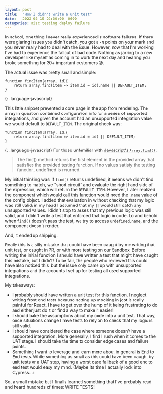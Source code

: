 ```yaml
---
layout: post
title:  "How I didn't write a unit test"
date:   2022-08-15 22:30:00 -0600
categories: misc testing deploy failure
---
```


In school, one thing I never really experienced is software failures. If there were glaring issues you didn't catch, you got a `-N` points on your mark and you never really had to deal with the issue. However, now that I'm working I've had to experience the fallout of bad code. Nothing as jarring to a new developer like myself as coming in to work the next day and hearing you broke something for 30+ important customers 😓.

The actual issue was pretty small and simple: 

```
function findItem(array, id){
    return array.find(item => item.id = id).name || DEFAULT_ITEM;
}
```
{: .language-javascript}

This little snippet prevented a core page in the app from rendering. The array in question contained configuration info for a series of supported integrations, and given the account had an unsupported integration value we would default to `DEFAULT_ITEM`. The original check was: 
```
function findItem(array, id){
    return array.find(item => item.id = id) || DEFAULT_ITEM;
}
```
{: .language-javascript}
For those unfamiliar with [Javascript's `Array.find()`](https://developer.mozilla.org/en-US/docs/Web/JavaScript/Reference/Global_Objects/Array/find): 

> The find() method returns the first element in the provided array that satisfies the provided testing function. If no values satisfy the testing function, undefined is returned.

My initial thinking was: if `find()` returns undefined, it means we didn't find something to match, we "short circuit" and evaluate the right hand side of the expression, which will return the `DEFAULT_ITEM`. However, I later realized the component which would call this function would need the `.name` value of the config object. I added that evaluation in without checking that my logic was still valid: in my head I assumed that my `||` would still catch any unsupported values. I didn't stop to asses that my previous logic was still valid, and I didn't write a test that enforced that logic in code. Lo and behold when `find()` doesn't pass the test, we try to access `undefined.name`, and the component doesn't render.

And, it ended up shipping.

Really this is a silly mistake that could have been caught by me writing that unit test, or caught in PR, or with more testing on our Sandbox. Before writing the initial function I should have written a test that might have caught this mistake, but I didn't! To be fair, the people who reviewed this could have also noticed this, but the issue only came up with unsupported integrations and the accounts I set up for testing all used supported integrations.

My takeaways: 
- I probably should have written a unit test for this function. I neglect writing front end tests because setting up mocking in jest is really painful for React. I have to get over the hump of it being frustrating to do and either just do it or find a way to make it easier!
- I should bake the assumptions about my code into a unit test. That way, once situations change I have tests to rely on to check that my logic is still valid.
- I should have considered the case where someone doesn't have a supported integration. More generally, I find I rush when it comes to the UAT stage. I should take the time to consider edge cases and failure points. 
- Something I want to leverage and learn more about in general is End to End tests. While something as small as this could have been caught by unit tests or a UAT step, having a worst case fallback of a good end to end test would easy my mind. (Maybe its time I actually look into Cypress...)

So, a small mistake but I finally learned something that I've probably read and heard hundreds of times: WRITE TESTS! 
